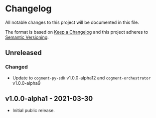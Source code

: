 # Changelog

All notable changes to this project will be documented in this file.

The format is based on [Keep a Changelog](http://keepachangelog.com/en/1.0.0/)
and this project adheres to [Semantic Versioning](http://semver.org/spec/v2.0.0.html).

## Unreleased

### Changed 

- Update to `cogment-py-sdk` v1.0.0-alpha12 and `cogment-orchestrator` v1.0.0-alpha9

## v1.0.0-alpha1 - 2021-03-30

- Initial public release.
